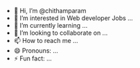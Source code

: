 - 👋 Hi, I’m @chithamparam
- 👀 I’m interested in Web developer Jobs ...
- 🌱 I’m currently learning ...
- 💞️ I’m looking to collaborate on ...
- 📫 How to reach me ...
- 😄 Pronouns: ...
- ⚡ Fun fact: ...

<!---
chithamparam/chithamparam is a ✨ special ✨ repository because its `README.md` (this file) appears on your GitHub profile.
You can click the Preview link to take a look at your changes.
--->
